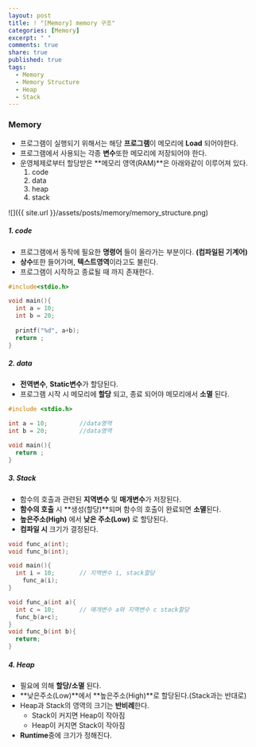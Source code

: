 ```yaml
---
layout: post
title: ! "[Memory] memory 구조"
categories: [Memory]
excerpt: " "
comments: true
share: true
published: true
tags:
  - Memory
  - Memory Structure
  - Heap
  - Stack
---
```




### Memory

- 프로그램이 실행되기 위해서는 해당 **프로그램**이 메모리에 **Load** 되어야한다.
- 프로그램에서 사용되는 각종 **변수**또한 메모리에 저장되어야 한다.
- 운영체제로부터 할당받은 **메모리 영역(RAM)**은 아래와같이 이루어져 있다.
  1. code 
  2. data
  3. heap
  4. stack

![]({{ site.url }}/assets/posts/memory/memory_structure.png)




##### 1. code

* 프로그램에서 동작에 필요한 **명령어** 들이 올라가는 부분이다. **(컴파일된 기계어)**
* **상수**또한 들어가며, **텍스트영역**이라고도 불린다.
* 프로그램이 시작하고 종료될 때 까지 존재한다.

```c
#include<stdio.h>

void main(){
  int a = 10;
  int b = 20;
  
  printf("%d", a+b);
  return ;
}
```



##### 2. data

* **전역변수**, **Static변수**가 할당된다.
* 프로그램 시작 시 메모리에 **할당** 되고, 종료 되어야 메모리에서 **소멸** 된다.

```c
#include <stdio.h>

int a = 10;			//data영역
int b = 20; 		//data영역

void main(){
  return ;
}
```



##### 3. Stack

* 함수의 호출과 관련된 **지역변수** 및 **매개변수**가 저장된다.
* **함수의 호출** 시 **생성(할당)**되며 함수의 호출이 완료되면 **소멸**된다.
* **높은주소(High)** 에서 **낮은 주소(Low)** 로 할당된다.
* **컴파일 시** 크기가 결정된다.

```c
void func_a(int);
void func_b(int);

void main(){
  int i = 10; 		// 지역변수 i, stack할당
	func_a(i);
}

void func_a(int a){
  int c = 10; 		// 매개변수 a와 지역변수 c stack할당
  func_b(a+c);
}
void func_b(int b){
  return;
}
```



##### 4. Heap

* 필요에 의해 **할당/소멸** 된다.
* **낮은주소(Low)**에서 **높은주소(High)**로 할당된다.(Stack과는 반대로)
* Heap과 Stack의 영역의 크기는 **반비례**한다.
  - Stack이 커지면 Heap이 작아짐 
  - Heap이 커지면 Stack이 작아짐
* **Runtime**중에 크기가 정해진다.